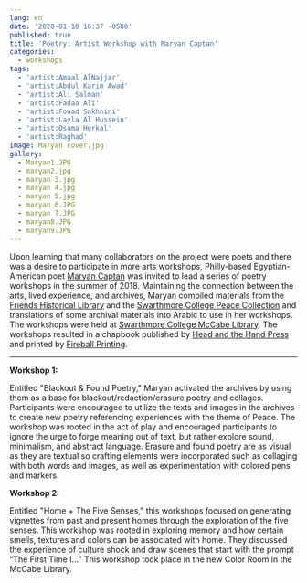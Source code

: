 ```yaml
---
lang: en
date: '2020-01-10 16:37 -0500'
published: true
title: 'Poetry: Artist Workshop with Maryan Captan'
categories:
  - workshops
tags:
  - 'artist:Amaal AlNajjar'
  - 'artist:Abdul Karim Awad'
  - 'artist:Ali Salman'
  - 'artist:Fadaa Ali'
  - 'artist:Fouad Sakhnini'
  - 'artist:Layla Al Hussein'
  - 'artist:Osama Herkal'
  - 'artist:Raghad'
image: Maryan cover.jpg
gallery:
  - Maryan1.JPG
  - maryan2.jpg
  - maryan 3.jpg
  - maryan 4.jpg
  - maryan 5.jpg
  - maryan 6.JPG
  - maryan 7.JPG
  - maryan8.JPG
  - maryan9.JPG
---
```

Upon learning that many collaborators on the project were poets and there was a desire to participate in more arts workshops, Philly-based Egyptian-American poet [Maryan Captan](https://thebodyinparts.tumblr.com/) was invited to lead a series of poetry workshops in the summer of 2018. Maintaining the connection between the arts, lived experience, and archives, Maryan compiled materials from the [Friends Historical Library](https://www.swarthmore.edu/friends-historical-library) and the [Swarthmore College Peace Collection](https://www.swarthmore.edu/library/peace/) and translations of some archival materials into Arabic to use in her workshops. The workshops were held at [Swarthmore College McCabe Library](https://www.swarthmore.edu/libraries/mccabe-library). The workshops resulted in a chapbook published by [Head and the Hand Press](https://www.theheadandthehand.com/) and printed by [Fireball Printing](https://fireballprinting.com/).

<hr/>

**Workshop 1:**

Entitled "Blackout & Found Poetry," Maryan activated the archives by using them as a base for blackout/redaction/erasure poetry and collages. Participants were encouraged to utilize the texts and images in the archives to create new poetry referencing experiences with the theme of Peace. 
The workshop was rooted in the act of play and encouraged participants to ignore the urge to forge meaning out of text, but rather explore sound, minimalism, and abstract language. Erasure and found poetry are as visual as they are textual so crafting elements were incorporated such as collaging with both words and images, as well as experimentation with colored pens and markers. 

**Workshop 2:**

Entitled "Home + The Five Senses," this workshops focused on generating vignettes from past and present homes through the exploration of the five senses. This workshop was rooted in exploring memory and how certain smells, textures and colors can be associated with home. They discussed the experience of culture shock and draw scenes that start with the prompt “The First Time I...” This workshop took place in the new Color Room in the McCabe Library.
